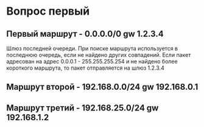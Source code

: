 <h1>Вопрос первый</h1>
<h2>Первый маршрут - 0.0.0.0/0 gw 1.2.3.4</h2>
<p>Шлюз последней очереди. При поиске маршрута используется в последнюю очередь, если не найдено других совпадений. 
Если пакет адресован на адрес 0.0.0.1 - 255.255.255.254 и не найдено более короткого маршрута, то пакет отправляется на шлюз 1.2.3.4</p>
<h2>Маршрут второй - 192.168.0.0/24 gw 192.168.0.1</h2>
<p></p>
<h2>Маршрут третий - 192.168.25.0/24 gw 192.168.1.2</h2>
<p></p>
